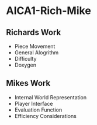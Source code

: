 # AICA1-Rich-Mike
## Richards Work
- Piece Movement
- General Alogrithm
- Difficulty
- Doxygen

## Mikes Work
- Internal World Representation
- Player Interface
- Evaluation Function
- Efficiency Considerations

